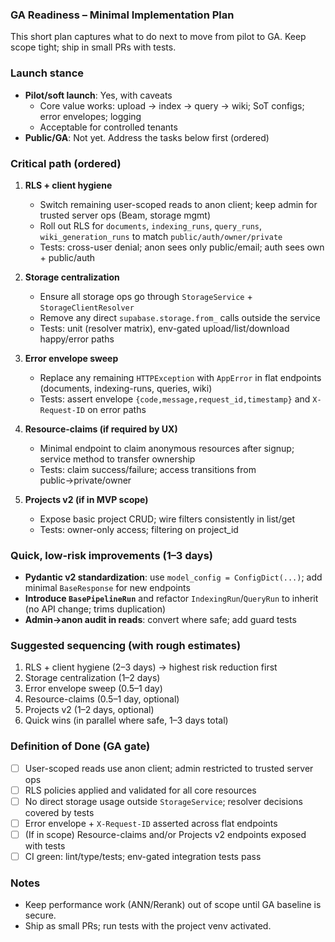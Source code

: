 ### GA Readiness – Minimal Implementation Plan

This short plan captures what to do next to move from pilot to GA. Keep scope tight; ship in small PRs with tests.

### Launch stance

- **Pilot/soft launch**: Yes, with caveats
  - Core value works: upload → index → query → wiki; SoT configs; error envelopes; logging
  - Acceptable for controlled tenants
- **Public/GA**: Not yet. Address the tasks below first (ordered)

### Critical path (ordered)

1) **RLS + client hygiene**
   - Switch remaining user-scoped reads to anon client; keep admin for trusted server ops (Beam, storage mgmt)
   - Roll out RLS for `documents`, `indexing_runs`, `query_runs`, `wiki_generation_runs` to match `public/auth/owner/private`
   - Tests: cross-user denial; anon sees only public/email; auth sees own + public/auth

2) **Storage centralization**
   - Ensure all storage ops go through `StorageService` + `StorageClientResolver`
   - Remove any direct `supabase.storage.from_` calls outside the service
   - Tests: unit (resolver matrix), env-gated upload/list/download happy/error paths

3) **Error envelope sweep**
   - Replace any remaining `HTTPException` with `AppError` in flat endpoints (documents, indexing-runs, queries, wiki)
   - Tests: assert envelope `{code,message,request_id,timestamp}` and `X-Request-ID` on error paths

4) **Resource-claims (if required by UX)**
   - Minimal endpoint to claim anonymous resources after signup; service method to transfer ownership
   - Tests: claim success/failure; access transitions from public→private/owner

5) **Projects v2 (if in MVP scope)**
   - Expose basic project CRUD; wire filters consistently in list/get
   - Tests: owner-only access; filtering on project_id

### Quick, low-risk improvements (1–3 days)

- **Pydantic v2 standardization**: use `model_config = ConfigDict(...)`; add minimal `BaseResponse` for new endpoints
- **Introduce `BasePipelineRun`** and refactor `IndexingRun`/`QueryRun` to inherit (no API change; trims duplication)
- **Admin→anon audit in reads**: convert where safe; add guard tests

### Suggested sequencing (with rough estimates)

1) RLS + client hygiene (2–3 days)  → highest risk reduction first
2) Storage centralization (1–2 days)
3) Error envelope sweep (0.5–1 day)
4) Resource-claims (0.5–1 day, optional)
5) Projects v2 (1–2 days, optional)
6) Quick wins (in parallel where safe, 1–3 days total)

### Definition of Done (GA gate)

- [ ] User-scoped reads use anon client; admin restricted to trusted server ops
- [ ] RLS policies applied and validated for all core resources
- [ ] No direct storage usage outside `StorageService`; resolver decisions covered by tests
- [ ] Error envelope + `X-Request-ID` asserted across flat endpoints
- [ ] (If in scope) Resource-claims and/or Projects v2 endpoints exposed with tests
- [ ] CI green: lint/type/tests; env-gated integration tests pass

### Notes

- Keep performance work (ANN/Rerank) out of scope until GA baseline is secure.
- Ship as small PRs; run tests with the project venv activated.


